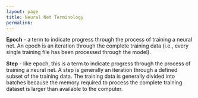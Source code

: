 ```yaml
---
layout: page
title: Neural Net Terminology
permalink: 
---
```


**Epoch** - a term to indicate progress through the process of training a neural net. An epoch is an iteration through the complete training data (i.e., every single training file has been processed through the model).

**Step** - like epoch, this is a term to indicate progress through the process of training a neural net. A step is generally an iteration through a defined subset of the training data. The training data is generally divided into batches because the memory required to process the complete training dataset is larger than available to the computer.   

